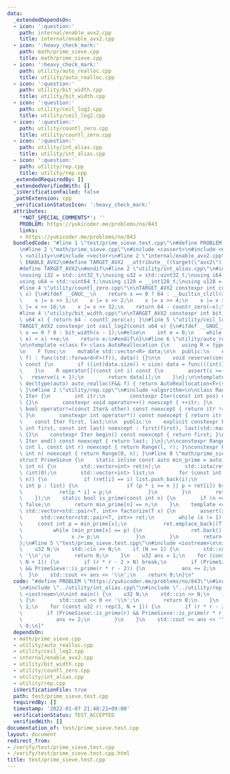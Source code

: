 ```yaml
---
data:
  _extendedDependsOn:
  - icon: ':question:'
    path: internal/enable_avx2.cpp
    title: internal/enable_avx2.cpp
  - icon: ':heavy_check_mark:'
    path: math/prime_sieve.cpp
    title: math/prime_sieve.cpp
  - icon: ':heavy_check_mark:'
    path: utility/auto_realloc.cpp
    title: utility/auto_realloc.cpp
  - icon: ':question:'
    path: utility/bit_width.cpp
    title: utility/bit_width.cpp
  - icon: ':question:'
    path: utility/ceil_log2.cpp
    title: utility/ceil_log2.cpp
  - icon: ':question:'
    path: utility/countl_zero.cpp
    title: utility/countl_zero.cpp
  - icon: ':question:'
    path: utility/int_alias.cpp
    title: utility/int_alias.cpp
  - icon: ':question:'
    path: utility/rep.cpp
    title: utility/rep.cpp
  _extendedRequiredBy: []
  _extendedVerifiedWith: []
  _isVerificationFailed: false
  _pathExtension: cpp
  _verificationStatusIcon: ':heavy_check_mark:'
  attributes:
    '*NOT_SPECIAL_COMMENTS*': ''
    PROBLEM: https://yukicoder.me/problems/no/843
    links:
    - https://yukicoder.me/problems/no/843
  bundledCode: "#line 1 \"test/prime_sieve.test.cpp\"\n#define PROBLEM \"https://yukicoder.me/problems/no/843\"\
    \n#line 2 \"math/prime_sieve.cpp\"\n#include <cassert>\n#include <numeric>\n#include\
    \ <utility>\n#include <vector>\n#line 2 \"internal/enable_avx2.cpp\"\n\n#ifdef\
    \ ENABLE_AVX2\n#define TARGET_AVX2 __attribute__((target(\"avx2\")))\n#else\n\
    #define TARGET_AVX2\n#endif\n#line 2 \"utility/int_alias.cpp\"\n#include <cstdint>\n\
    \nusing i32 = std::int32_t;\nusing u32 = std::uint32_t;\nusing i64 = std::int64_t;\n\
    using u64 = std::uint64_t;\nusing i128 = __int128_t;\nusing u128 = __uint128_t;\n\
    #line 4 \"utility/countl_zero.cpp\"\n\nTARGET_AVX2 constexpr int countl_zero(u64\
    \ x) {\n#ifdef __GNUC__\n    return x == 0 ? 64 : __builtin_clzll(x);\n#else\n\
    \    x |= x >> 1;\n    x |= x >> 2;\n    x |= x >> 4;\n    x |= x >> 8;\n    x\
    \ |= x >> 16;\n    x |= x >> 32;\n    return 64 - countr_zero(~x);\n#endif\n}\n\
    #line 4 \"utility/bit_width.cpp\"\n\nTARGET_AVX2 constexpr int bit_width(const\
    \ u64 x) { return 64 - countl_zero(x); }\n#line 5 \"utility/ceil_log2.cpp\"\n\n\
    TARGET_AVX2 constexpr int ceil_log2(const u64 x) {\n#ifdef __GNUC__\n    return\
    \ x == 0 ? 0 : bit_width(x - 1);\n#else\n    int e = 0;\n    while (((u64)1 <<\
    \ e) < x) ++e;\n    return e;\n#endif\n}\n#line 6 \"utility/auto_realloc.cpp\"\
    \n\ntemplate <class F> class AutoReallocation {\n    using R = typename decltype(std::declval<F>()(0))::value_type;\n\
    \n    F func;\n    mutable std::vector<R> data;\n\n  public:\n    explicit AutoReallocation(F&&\
    \ f) : func(std::forward<F>(f)), data() {}\n\n    void reserve(const int size)\
    \ const {\n        if ((int)data.size() < size) data = func(((int)1 << ceil_log2(size)));\n\
    \    }\n    R operator[](const int i) const {\n        assert(i >= 0);\n     \
    \   reserve(i + 1);\n        return data[i];\n    }\n};\n\ntemplate <class F>\
    \ decltype(auto) auto_realloc(F&& f) { return AutoReallocation<F>(std::forward<F>(f));\
    \ }\n#line 2 \"utility/rep.cpp\"\n#include <algorithm>\n\nclass Range {\n    struct\
    \ Iter {\n        int itr;\n        constexpr Iter(const int pos) noexcept : itr(pos)\
    \ {}\n        constexpr void operator++() noexcept { ++itr; }\n        constexpr\
    \ bool operator!=(const Iter& other) const noexcept { return itr != other.itr;\
    \ }\n        constexpr int operator*() const noexcept { return itr; }\n    };\n\
    \    const Iter first, last;\n\n  public:\n    explicit constexpr Range(const\
    \ int first, const int last) noexcept : first(first), last(std::max(first, last))\
    \ {}\n    constexpr Iter begin() const noexcept { return first; }\n    constexpr\
    \ Iter end() const noexcept { return last; }\n};\n\nconstexpr Range rep(const\
    \ int l, const int r) noexcept { return Range(l, r); }\nconstexpr Range rep(const\
    \ int n) noexcept { return Range(0, n); }\n#line 8 \"math/prime_sieve.cpp\"\n\n\
    struct PrimeSieve {\n    static inline const auto min_prime = auto_realloc([](const\
    \ int n) {\n        std::vector<int> ret(n);\n        std::iota(ret.begin(), ret.end(),\
    \ (int)0);\n        std::vector<int> list;\n        for (const int i : rep(2,\
    \ n)) {\n            if (ret[i] == i) list.push_back(i);\n            for (const\
    \ int p : list) {\n                if (p * i >= n || p > ret[i]) break;\n    \
    \            ret[p * i] = p;\n            }\n        }\n        return ret;\n\
    \    });\n    static bool is_prime(const int n) {\n        if (n <= 1) return\
    \ false;\n        return min_prime[n] == n;\n    }\n    template <class T> static\
    \ std::vector<std::pair<T, int>> factorize(T x) {\n        assert(x > 0);\n  \
    \      std::vector<std::pair<T, int>> ret;\n        while (x != 1) {\n       \
    \     const int p = min_prime[x];\n            ret.emplace_back((T)p, 0);\n  \
    \          while (min_prime[x] == p) {\n                ret.back().second++;\n\
    \                x /= p;\n            }\n        }\n        return ret;\n    }\n\
    };\n#line 5 \"test/prime_sieve.test.cpp\"\n#include <iostream>\n\nint main() {\n\
    \    u32 N;\n    std::cin >> N;\n    if (N == 1) {\n        std::cout << 0 <<\
    \ '\\n';\n        return 0;\n    }\n    u32 ans = 1;\n    for (const u32 r: rep(3,\
    \ N + 1)) {\n        if (r * r - 2 > N) break;\n        if (PrimeSieve::is_prime(r)\
    \ && PrimeSieve::is_prime(r * r - 2)) {\n            ans += 2;\n        }\n  \
    \  }\n    std::cout << ans << '\\n';\n    return 0;\n}\n"
  code: "#define PROBLEM \"https://yukicoder.me/problems/no/843\"\n#include \"../math/prime_sieve.cpp\"\
    \n#include \"../utility/int_alias.cpp\"\n#include \"../utility/rep.cpp\"\n#include\
    \ <iostream>\n\nint main() {\n    u32 N;\n    std::cin >> N;\n    if (N == 1)\
    \ {\n        std::cout << 0 << '\\n';\n        return 0;\n    }\n    u32 ans =\
    \ 1;\n    for (const u32 r: rep(3, N + 1)) {\n        if (r * r - 2 > N) break;\n\
    \        if (PrimeSieve::is_prime(r) && PrimeSieve::is_prime(r * r - 2)) {\n \
    \           ans += 2;\n        }\n    }\n    std::cout << ans << '\\n';\n    return\
    \ 0;\n}"
  dependsOn:
  - math/prime_sieve.cpp
  - utility/auto_realloc.cpp
  - utility/ceil_log2.cpp
  - internal/enable_avx2.cpp
  - utility/bit_width.cpp
  - utility/countl_zero.cpp
  - utility/int_alias.cpp
  - utility/rep.cpp
  isVerificationFile: true
  path: test/prime_sieve.test.cpp
  requiredBy: []
  timestamp: '2022-01-07 21:48:21+09:00'
  verificationStatus: TEST_ACCEPTED
  verifiedWith: []
documentation_of: test/prime_sieve.test.cpp
layout: document
redirect_from:
- /verify/test/prime_sieve.test.cpp
- /verify/test/prime_sieve.test.cpp.html
title: test/prime_sieve.test.cpp
---
```


